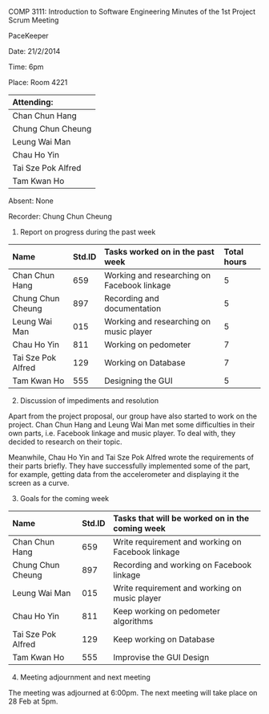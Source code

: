 COMP 3111: Introduction to Software Engineering
Minutes of the 1st Project Scrum Meeting

PaceKeeper

Date: 21/2/2014

Time: 6pm

Place: Room 4221

|Attending: |
|:----------|
|Chan Chun Hang|
|Chung Chun Cheung|
|Leung Wai Man|
|Chau Ho Yin|
|Tai Sze Pok Alfred|
|Tam Kwan Ho|

Absent: None

Recorder: Chung Chun Cheung

1. Report on progress during the past week

|Name|Std.ID|Tasks worked on in the past week|Total hours|
|:---|:-----|:-------------------------------|:----------|
|Chan Chun Hang|659|Working and researching on Facebook linkage|5 |
|Chung Chun Cheung|897|Recording and documentation|5 |
|Leung Wai Man|015|Working and researching on music player|5 |
|Chau Ho Yin|811|Working on pedometer|7 |
|Tai Sze Pok Alfred|129|Working on Database|7 |
|Tam Kwan Ho|555|Designing the GUI|5 |


2. Discussion of impediments and resolution

Apart from the project proposal, our group have also started to work on the project. Chan Chun Hang and Leung Wai Man met some difficulties in their own parts, i.e. Facebook linkage and music player. To deal with, they decided to research on their topic.

Meanwhile, Chau Ho Yin and Tai Sze Pok Alfred wrote the requirements of their parts briefly. They have successfully implemented some of the part, for example, getting data from the accelerometer and displaying it the screen as a curve.


3. Goals for the coming week

|Name|Std.ID|Tasks that will be worked on in the coming week|
|:---|:-----|:----------------------------------------------|
|Chan Chun Hang|659|Write requirement and working on Facebook linkage|
|Chung Chun Cheung|897|Recording and working on Facebook linkage|
|Leung Wai Man|015|Write requirement and working on music player|
|Chau Ho Yin|811|Keep working on pedometer algorithms|
|Tai Sze Pok Alfred|129|Keep working on Database|
|Tam Kwan Ho|555|Improvise the GUI Design|

4. Meeting adjournment and next meeting

The meeting was adjourned at 6:00pm. The next meeting will take place on 28 Feb at 5pm.